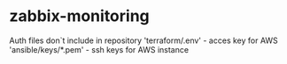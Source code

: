 # zabbix-monitoring

Auth files don`t include in repository
'terraform/.env' - acces key for AWS
'ansible/keys/*.pem' - ssh keys for AWS instance

